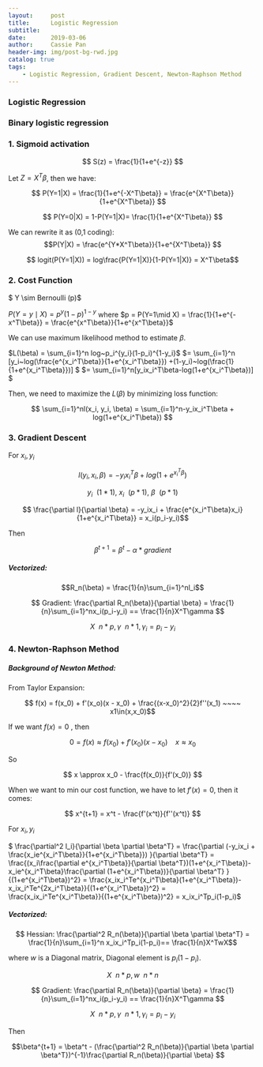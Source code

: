 ```yaml
---
layout:     post
title:      Logistic Regression
subtitle:   
date:       2019-03-06
author:     Cassie Pan
header-img: img/post-bg-rwd.jpg 
catalog: true
tags:
    - Logistic Regression, Gradient Descent, Newton-Raphson Method
---
```


### Logistic Regression

### Binary logistic regression

### 1. Sigmoid activation

$$ S(z) = \frac{1}{1+e^{-z}} $$

Let $Z= X^T\beta$, then we have:

$$ P(Y=1|X) = \frac{1}{1+e^{-X^T\beta}} = \frac{e^{X^T\beta}}{1+e^{X^T\beta}} $$

$$ P(Y=0|X) = 1-P(Y=1|X)= \frac{1}{1+e^{X^T\beta}} $$

We can rewrite it as (0,1 coding): 
$$P(Y|X) = \frac{e^{Y*X^T\beta}}{1+e^{X^T\beta}} $$

$$ logit(P(Y=1|X)) = log\frac{P(Y=1|X)}{1-P(Y=1|X)} = X^T\beta$$

### 2. Cost Function

$ Y \sim Bernoulli (p)$

$P(Y=y\mid X) = p^y(1-p)^{1-y}$
where $p = P(Y=1\mid X) = \frac{1}{1+e^{-x^T\beta}} = \frac{e^{x^T\beta}}{1+e^{x^T\beta}}$


We can use maximum likelihood method to estimate $\beta$.

$L(\beta) = \sum_{i=1}^n log~p_i^{y_i}(1-p_i)^{1-y_i}$
$= \sum_{i=1}^n [y_i~log(\frac{e^{x_i^T\beta}}{1+e^{x_i^T\beta}}) +(1-y_i)~log(\frac{1}{1+e^{x_i^T\beta}})] $
$= \sum_{i=1}^n[y_ix_i^T\beta-log(1+e^{x_i^T\beta})] $

Then, we need to maximize the $L(\beta)$ by minimizing loss function:

$$ \sum_{i=1}^nl(x_i, y_i, \beta) = \sum_{i=1}^n-y_ix_i^T\beta + log(1+e^{x_i^T\beta}) $$

### 3. Gradient Descent

For $x_i, y_i$

$$l(y_i,x_i,\beta) = -y_ix_i^T\beta + log(1+e^{x_i^T\beta}) $$

$$y_i~~(1*1),~x_i~~(p*1),~\beta~~(p*1)$$

$$ \frac{\partial l}{\partial \beta} = -y_ix_i + \frac{e^{x_i^T\beta}x_i}{1+e^{x_i^T\beta}} = x_i(p_i-y_i)$$

Then 

$$\beta^{t+1} = \beta^t - \alpha * gradient $$

##### Vectorized:

$$R_n(\beta) = \frac{1}{n}\sum_{i=1}^nl_i$$

$$ Gradient: \frac{\partial R_n(\beta)}{\partial \beta} = \frac{1}{n}\sum_{i=1}^nx_i(p_i-y_i) == \frac{1}{n}X^T\gamma $$

$$X~~n*p, \gamma~~n*1, \gamma_i = p_i - y_i $$

### 4. Newton-Raphson Method

##### Background of Newton Method:

From Taylor Expansion:

$$ f(x) = f(x_0) + f'(x_o)(x - x_0) + \frac{(x-x_0)^2}{2}f''(x_1) ~~~~ x1\in(x,x_0)$$

If we want $f(x) = 0$ , then

$$ 0 = f(x)\approx f(x_0) + f'(x_0)(x - x_0) ~~~~ x\approx x_0 $$

So

$$ x \approx x_0 - \frac{f(x_0)}{f'(x_0)} $$

When we want to min our cost function, we have to let $f'(x) = 0$, then it comes:

$$ x^{t+1} = x^t - \frac{f'(x^t)}{f''(x^t)} $$


For $x_i, y_i$

$ \frac{\partial^2 l_i}{\partial \beta \partial \beta^T} = \frac{\partial (-y_ix_i + \frac{x_ie^{x_i^T\beta}}{1+e^{x_i^T\beta}}) }{\partial \beta^T} = \frac{(x_i\frac{\partial e^{x_i^T\beta}}{\partial \beta^T})(1+e^{x_i^T\beta})- x_ie^{x_i^T\beta}\frac{\partial (1+e^{x_i^T\beta})}{\partial \beta^T}   }{(1+e^{x_i^T\beta})^2} = \frac{x_ix_i^Te^{x_i^T\beta}(1+e^{x_i^T\beta})-x_ix_i^Te^{2x_i^T\beta}}{(1+e^{x_i^T\beta})^2} = \frac{x_ix_i^Te^{x_i^T\beta}}{(1+e^{x_i^T\beta})^2} = x_ix_i^Tp_i(1-p_i)$

##### Vectorized:

$$ Hessian: \frac{\partial^2 R_n(\beta)}{\partial \beta \partial \beta^T} = \frac{1}{n}\sum_{i=1}^n x_ix_i^Tp_i(1-p_i)== \frac{1}{n}X^TwX$$

where $w$ is a Diagonal matrix, Diagonal element is $p_i(1-p_i)$.

$$X~~n*p, w ~~ n*n $$


$$ Gradient: \frac{\partial R_n(\beta)}{\partial \beta} = \frac{1}{n}\sum_{i=1}^nx_i(p_i-y_i) == \frac{1}{n}X^T\gamma $$

$$X~~n*p, \gamma~~n*1, \gamma_i = p_i - y_i $$

Then

$$\beta^{t+1} = \beta^t - (\frac{\partial^2 R_n(\beta)}{\partial \beta \partial \beta^T})^{-1}\frac{\partial R_n(\beta)}{\partial \beta} $$



